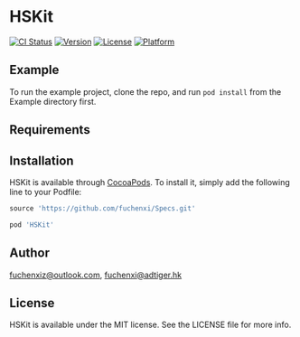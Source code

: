 # HSKit

[![CI Status](https://img.shields.io/travis/fuchenxiz@outlook.com/HSKit.svg?style=flat)](https://travis-ci.org/fuchenxiz@outlook.com/HSKit)
[![Version](https://img.shields.io/cocoapods/v/HSKit.svg?style=flat)](https://cocoapods.org/pods/HSKit)
[![License](https://img.shields.io/cocoapods/l/HSKit.svg?style=flat)](https://cocoapods.org/pods/HSKit)
[![Platform](https://img.shields.io/cocoapods/p/HSKit.svg?style=flat)](https://cocoapods.org/pods/HSKit)

## Example

To run the example project, clone the repo, and run `pod install` from the Example directory first.

## Requirements

## Installation

HSKit is available through [CocoaPods](https://cocoapods.org). To install
it, simply add the following line to your Podfile:

```ruby
source 'https://github.com/fuchenxi/Specs.git'

pod 'HSKit'
```

## Author

fuchenxiz@outlook.com, fuchenxi@adtiger.hk

## License

HSKit is available under the MIT license. See the LICENSE file for more info.

